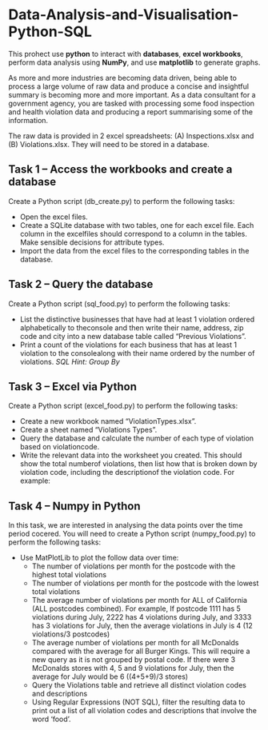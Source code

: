 # Data-Analysis-and-Visualisation-Python-SQL
This prohect use **python** to interact with **databases**, **excel workbooks**, perform data analysis using **NumPy**, and use **matplotlib** to generate graphs. 

As more and more industries are becoming data driven, being able to process a large volume of raw data and produce a concise and insightful summary is becoming more and more important. As a data consultant for a government agency, you are tasked with processing some food inspection and health violation data and producing a report summarising some of the information.

The raw data is provided in 2 excel spreadsheets: (A) Inspections.xlsx and (B) Violations.xlsx. They will need to be stored in a database.

## Task 1 – Access the workbooks and create a database
Create a Python script (db_create.py) to perform the following tasks:
- Open the excel files.
- Create a SQLite database with two tables, one for each excel file. Each column in the excelfiles should correspond to a column in the tables. Make sensible decisions for attribute types.
- Import the data from the excel files to the corresponding tables in the database.

## Task 2 – Query the database
Create a Python script (sql_food.py) to perform the following tasks:
- List the distinctive businesses that have had at least 1 violation ordered alphabetically to theconsole and then write their name, address, zip code and city into a new database table called “Previous Violations”.
- Print a count of the violations for each business that has at least 1 violation to the consolealong with their name ordered by the number of violations. *SQL Hint: Group By*

## Task 3 – Excel via Python
Create a Python script (excel_food.py) to perform the following tasks:
- Create a new workbook named “ViolationTypes.xlsx”.
- Create a sheet named “Violations Types”.
- Query the database and calculate the number of each type of violation based on violationcode.
- Write the relevant data into the worksheet you created. This should show the total numberof violations, then list how that is broken down by violation code, including the descriptionof the violation code. For example:

## Task 4 – Numpy in Python
In this task, we are interested in analysing the data points over the time period cocered. You will need to create a Python script (numpy_food.py) to perform the following tasks:
- Use MatPlotLib to plot the follow data over time:
    * The number of violations per month for the postcode with the highest total violations
    * The number of violations per month for the postcode with the lowest total violations
    * The average number of violations per month for ALL of California (ALL postcodes combined). For example, If postcode 1111 has 5 violations during July, 2222 has 4 violations during July, and 3333 has 3 violations for July, then the average violations in July is 4 (12 violations/3 postcodes)
    * The average number of violations per month for all McDonalds compared with the average for all Burger Kings. This will require a new query as it is not grouped by postal code. If there were 3 McDonalds stores with 4, 5 and 9 violations for July, then the average for July would be 6 ((4+5+9)/3 stores)
    * Query the Violations table and retrieve all distinct violation codes and descriptions
    * Using Regular Expressions (NOT SQL), filter the resulting data to print out a list of all violation codes and descriptions that involve the word ‘food’.
    
